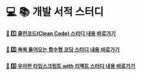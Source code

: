 # 💻 📚 개발 서적 스터디

#### [🔗 1️⃣ 클린코드(Clean Code) 스터디 내용 바로가기](./클린코드)

#### [🔗 2️⃣ 쏙쏙 들어오는 함수형 코딩 스터디 내용 바로가기](./쏙쏙_들어오는_함수형_코딩)

#### [🔗 3️⃣ 우아한 타입스크립트 with 리액트 스터디 내용 바로가기](./쏙쏙_들어오는_함수형_코딩)
